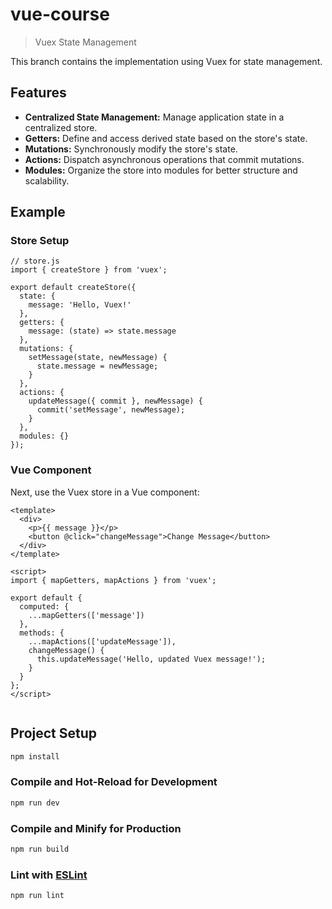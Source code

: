 # vue-course

> Vuex State Management

This branch contains the implementation using Vuex for state management.

## Features

- **Centralized State Management:** Manage application state in a centralized store.
- **Getters:** Define and access derived state based on the store's state.
- **Mutations:** Synchronously modify the store's state.
- **Actions:** Dispatch asynchronous operations that commit mutations.
- **Modules:** Organize the store into modules for better structure and scalability.

## Example

### Store Setup

```
// store.js
import { createStore } from 'vuex';

export default createStore({
  state: {
    message: 'Hello, Vuex!'
  },
  getters: {
    message: (state) => state.message
  },
  mutations: {
    setMessage(state, newMessage) {
      state.message = newMessage;
    }
  },
  actions: {
    updateMessage({ commit }, newMessage) {
      commit('setMessage', newMessage);
    }
  },
  modules: {}
});

```

### Vue Component

Next, use the Vuex store in a Vue component:

```
<template>
  <div>
    <p>{{ message }}</p>
    <button @click="changeMessage">Change Message</button>
  </div>
</template>

<script>
import { mapGetters, mapActions } from 'vuex';

export default {
  computed: {
    ...mapGetters(['message'])
  },
  methods: {
    ...mapActions(['updateMessage']),
    changeMessage() {
      this.updateMessage('Hello, updated Vuex message!');
    }
  }
};
</script>


```


## Project Setup

```sh
npm install
```

### Compile and Hot-Reload for Development

```sh
npm run dev
```

### Compile and Minify for Production

```sh
npm run build
```

### Lint with [ESLint](https://eslint.org/)

```sh
npm run lint
```
